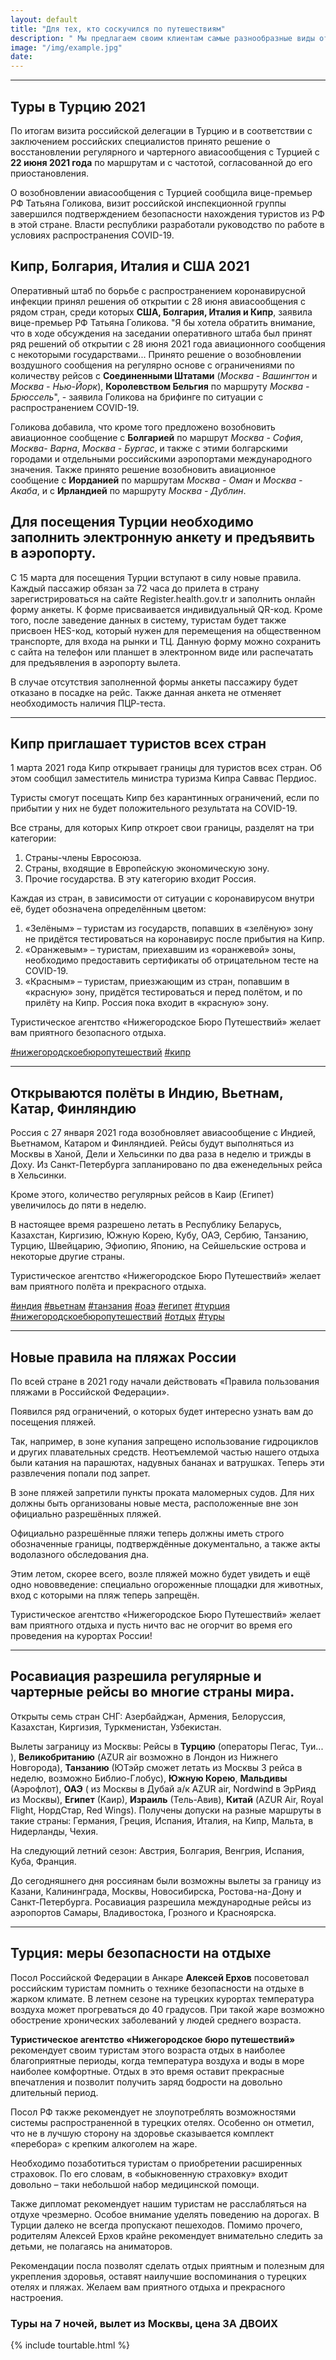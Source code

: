 ```yaml
---
layout: default
title: "Для тех, кто соскучился по путешествиям"
description: " Мы предлагаем своим клиентам самые разнообразные виды отдыха"
image: "/img/example.jpg"
date: 
---
```

<hr>

## Туры в Турцию 2021

По итогам визита российской делегации в Турцию и в соответствии с заключением российских специалистов принято решение о восстановлении  регулярного и чартерного авиасообщения с Турцией с **22 июня 2021 года** по маршрутам и с частотой, согласованной до его приостановления.

О возобновлении авиасообщения с Турцией сообщила вице-премьер РФ Татьяна Голикова, визит российской инспекционной группы завершился подтверждением безопасности нахождения туристов из РФ в этой стране. Власти республики разработали руководство по работе в условиях распространения COVID-19.

## Кипр, Болгария, Италия и США 2021

Оперативный штаб по борьбе с распространением коронавирусной инфекции принял решения об открытии с 28 июня авиасообщения с рядом стран, среди которых **США, Болгария, Италия и Кипр**, заявила вице-премьер РФ Татьяна Голикова.
"Я бы хотела обратить внимание, что в ходе обсуждения на заседании оперативного штаба был принят ряд решений об открытии с 28 июня 2021 года авиационного сообщения с некоторыми государствами... Принято решение о возобновлении воздушного сообщения на регулярно основе с ограничениями по количеству рейсов с **Соединенными Штатами** (*Москва - Вашингтон* и *Москва - Нью-Йорк*), **Королевством Бельгия** по маршруту *Москва - Брюссель*", - заявила Голикова на брифинге по ситуации с распространением COVID-19.

Голикова добавила, что кроме того предложено возобновить авиационное сообщение с **Болгарией** по маршрут *Москва - София*, *Москва- Варна*, *Москва - Бургас*, и также с этими болгарскими городами и отдельными российскими аэропортами международного значения. Также принято решение возобновить авиационное сообщение с **Иорданией** по маршрутам *Москва - Оман* и *Москва - Акаба*, и с **Ирландией** по маршруту *Москва - Дублин*.

## Для посещения Турции необходимо заполнить электронную анкету и предъявить в аэропорту.

С 15 марта для посещения Турции вступают в силу новые правила. Каждый пассажир обязан за 72 часа до прилета в страну зарегистрироваться на сайте Register.health.gov.tr и заполнить онлайн форму анкеты. К форме присваивается индивидуальный QR-код. Кроме того, после заведение данных в систему, туристам будет также присвоен HES-код, который нужен для перемещения на общественном транспорте, для входа на рынки и ТЦ. Данную форму можно сохранить с сайта на телефон или планшет в электронном виде или распечатать для предъявления в аэропорту вылета.

В случае отсутствия заполненной формы анкеты пассажиру будет отказано в посадке на рейс. Также данная анкета не 
отменяет необходимость наличия ПЦР-теста. 

<hr>

## Кипр приглашает туристов всех стран

1 марта 2021 года Кипр открывает границы для туристов всех стран. Об этом сообщил заместитель министра туризма Кипра Саввас Пердиос.

Туристы смогут посещать Кипр без карантинных ограничений, если по прибытии у них не будет положительного результата на COVID-19.

Все страны, для которых Кипр откроет свои границы, разделят на три категории:
1. Страны-члены Евросоюза.
2. Страны, входящие в Европейскую экономическую зону.
3. Прочие государства. В эту категорию входит Россия.

Каждая из стран, в зависимости от ситуации с коронавирусом внутри её, будет обозначена определённым цветом:
1. «Зелёным» – туристам из государств, попавших в «зелёную» зону не придётся тестироваться на коронавирус после прибытия на Кипр.
2. «Оранжевым» – туристам, приехавшим из «оранжевой» зоны, необходимо предоставить сертификаты об отрицательном тесте на COVID-19.
3. «Красным» – туристам, приезжающим из стран, попавшим в «красную» зону, придётся тестироваться и перед полётом, и по прилёту на Кипр. Россия пока входит в «красную» зону.

Туристическое агентство «Нижегородское Бюро Путешествий» желает вам приятного безопасного отдыха.

 [\#нижегородскоебюропутешествий]()  [\#кипр](/cyprus.html)
 
<hr>

## Открываются полёты в Индию, Вьетнам, Катар, Финляндию

Россия с 27 января 2021 года возобновляет авиасообщение с Индией, Вьетнамом, Катаром и Финляндией. Рейсы будут выполняться из Москвы в Ханой, Дели и Хельсинки по два раза в неделю и трижды в Доху. Из Санкт-Петербурга запланировано по два еженедельных рейса в Хельсинки.

Кроме этого, количество регулярных рейсов в Каир (Египет) увеличилось до пяти в неделю.

В настоящее время разрешено летать в Республику Беларусь, Казахстан, Киргизию, Южную Корею, Кубу, ОАЭ, Сербию, Танзанию, Турцию, Швейцарию, Эфиопию, Японию, на Сейшельские острова и некоторые другие страны.

Туристическое агентство «Нижегородское Бюро Путешествий» желает вам приятного полёта и прекрасного отдыха.

[\#индия](/goa.html)  [\#вьетнам](/vietnam.html)  [\#танзания](/tanzania.html)  [\#оаэ](/uae.html)  [\#египет](/egypt.html)  [\#турция](/turkey.html)   [\#нижегородскоебюропутешествий]()  [\#отдых]()  [\#туры]()

<hr>

## Новые правила на пляжах России

По всей стране в 2021 году начали действовать «Правила пользования пляжами в Российской Федерации».

Появился ряд ограничений, о которых будет интересно узнать вам до посещения пляжей. 

Так, например, в зоне купания запрещено использование гидроциклов и других плавательных средств. Неотъемлемой частью нашего отдыха были катания на парашютах, надувных бананах и ватрушках. Теперь эти развлечения попали под запрет.

В зоне пляжей запретили пункты проката маломерных судов. Для них должны быть организованы новые места, расположенные вне зон официально разрешённых пляжей.

Официально разрешённые пляжи теперь должны иметь строго обозначенные границы, подтверждённые документально, а также акты водолазного обследования дна.

Этим летом, скорее всего, возле пляжей можно будет увидеть и ещё одно нововведение: специально огороженные площадки для животных, вход с которыми на пляж теперь запрещён.

Туристическое агентство «Нижегородское Бюро Путешествий» желает вам приятного отдыха и пусть ничто вас не огорчит во время его проведения на курортах России!

<hr>

## Росавиация разрешила регулярные и чартерные рейсы во многие страны мира.

Открыты семь стран СНГ: Азербайджан, Армения, Белоруссия, Казахстан, Киргизия, Туркменистан, Узбекистан.

Вылеты заграницу из Москвы: Рейсы в **Турцию** (операторы Пегас, Туи... ), **Великобританию** (AZUR air возможно в Лондон из Нижнего Новгорода), **Танзанию** (ЮТэйр сможет летать из Москвы 3 рейса в неделю, возможно Библио-Глобус), **Южную Корею**, **Мальдивы** (Аэрофлот), **ОАЭ** ( из Москвы в Дубай а/к AZUR air, Nordwind в ЭрРияд из Москвы), **Египет** (Каир), **Израиль** (Тель-Авив), **Китай** (AZUR Air, Royal Flight, НордСтар, Red Wings). Получены допуски на разные маршруты в такие страны: Германия, Греция, Испания, Италия, на Кипр, Мальта, в Нидерланды, Чехия.

На следующий летний сезон: Австрия, Болгария, Венгрия, Испания, Куба, Франция.

До сегодняшнего дня россиянам были возможны вылеты за границу из Казани, Калининграда, Москвы, Новосибирска, Ростова-на-Дону и Санкт-Петербурга. Росавиация разрешила международные рейсы из аэропортов Самары, Владивостока, Грозного и Красноярска.

<hr>

## Турция: меры безопасности на отдыхе

Посол Российской Федерации в Анкаре **Алексей Ерхов** посоветовал российским туристам помнить о технике безопасности на отдыхе в жарком климате. В летнем сезоне на турецких курортах температура воздуха может прогреваться до 40 градусов. При такой жаре возможно обострение хронических заболеваний у людей среднего возраста.

**Туристическое агентство «Нижегородское бюро путешествий»** рекомендует своим туристам этого возраста отдых в наиболее благоприятные периоды, когда температура воздуха и воды в море наиболее комфортные. Отдых в это время оставит прекрасные впечатления и позволит получить заряд бодрости на довольно длительный период.

Посол РФ также рекомендует не злоупотреблять возможностями системы распространенной в турецких отелях. Особенно он отметил, что не в лучшую сторону на здоровье сказывается комплект «перебора» с крепким алкоголем на жаре.

Необходимо позаботиться туристам о приобретении расширенных страховок. По его словам, в «обыкновенную страховку» входит довольно – таки небольшой набор медицинской помощи.

Также дипломат рекомендует нашим туристам не расслабляться на отдухе чрезмерно. Особое внимание уделять поведению на дорогах. В Турции далеко не всегда пропускают пешеходов. Помимо прочего, родителям Алексей Ерхов крайне рекомендует внимательно следить за детьми, не полагаясь на аниматоров.

Рекомендации посла позволят сделать отдых приятным и полезным для укрепления здоровья, оставят наилучшие воспоминания о турецких отелях и пляжах. Желаем вам приятного отдыха и прекрасного настроения.

### Туры на 7 ночей, вылет из Москвы, цена ЗА ДВОИХ

{% include tourtable.html %}
